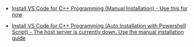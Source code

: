 
- [Install VS Code for C++ Programming (Manual Installation) - Use this for now](https://jumail-utm.github.io/codelabs/pt2-codelabs/codelab-vscode-cpp-install-manual)

- [Install VS Code for C++ Programming (Auto Installation with Powershell Script) - The host server is currently down. Use the manual installation guide](https://jumail-utm.github.io/codelabs/pt2-codelabs/codelab-vscode-cpp-install-auto)  

